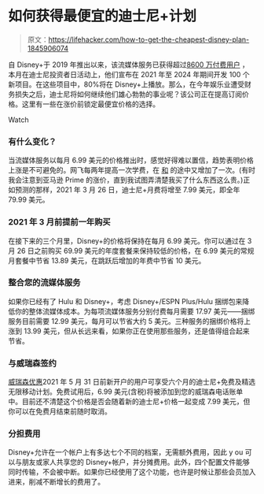 # 如何获得最便宜的迪士尼+计划

> 原文：<https://lifehacker.com/how-to-get-the-cheapest-disney-plan-1845906074>

自 Disney+于 2019 年推出以来，该流媒体服务已获得超过[8600 万付费用户](https://variety.com/2020/digital/news/disney-plus-hits-86-8-million-subscribers-1234850846/) ，本月在迪士尼投资者日活动上，他们宣布在 2021 年至 2024 年期间开发 100 个新项目。在这些项目中，80%将在 Disney+上播放。那么，在今年娱乐业遭受财务损失之后，迪士尼将如何继续他们雄心勃勃的事业呢？该公司正在提高订阅价格。这里有一些在涨价前锁定最便宜价格的选择。

Watch

### 有什么变化？

当流媒体服务以每月 6.99 美元的价格推出时，感觉好得难以置信，趋势表明价格上涨是不可避免的。网飞每两年提高一次学费，在 [和](https://www.cnn.com/2020/10/29/media/netflix-raises-prices/index.html) 的途中又增加了一次。(有时我会注意到亚马逊 Prime 的涨价，直到我试图弄清楚我买了什么东西这么贵。)正如预测的那样，2021 年 3 月 26 日，迪士尼+月费将增至 7.99 美元，即全年 79.99 美元。

### 2021 年 3 月前提前一年购买

在接下来的三个月里，Disney+的价格将保持在每月 6.99 美元。你可以通过在 3 月 26 日之前购买 69.99 美元的年度套餐来保持较低的价格，在 6.99 美元的常规月套餐中节省 13.89 美元，在跳跃后增加的年费中节省 10 美元。

### 整合您的流媒体服务

如果你已经有了 Hulu 和 Disney+，考虑 Disney+/ESPN Plus/Hulu 捆绑包来降低你的整体流媒体成本。为每项流媒体服务分别付费每月需要 17.97 美元——捆绑服务目前需要 12.99 美元，每月可以节省大约 5 美元。三种服务的捆绑价格将上涨到 13.99 美元，但从长远来看，如果你正在使用那些服务，还是值得组合起来节省。

### 与威瑞森签约

[威瑞森优惠](https://www.verizon.com/solutions-and-services/disneyplus/)2021 年 5 月 31 日前新开户的用户可享受六个月的迪士尼+免费及精选无限移动计划。免费试用后，6.99 美元(含税)将被添加到您的威瑞森电话账单中。目前还不清楚这个价格是否会随着新的迪士尼+价格一起变成 7.99 美元，但你可以在免费月结束前随时取消。

### 分担费用

Disney+允许在一个帐户上有多达七个不同的档案，无需额外费用，因此 y ou 可以与朋友或家人共享您的 Disney+帐户，并分摊费用。此外，四个配置文件能够同时传输，不会被中断。如果你已经使用了这个功能，也许是时候让那些会员加入进来，削减不断增长的费用了。